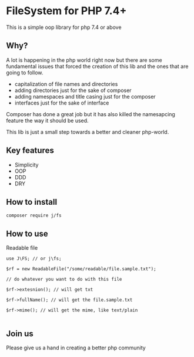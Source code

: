 # FileSystem for PHP 7.4+

This is a simple oop library for php 7.4 or above

## Why?

A lot is happening in the php world right now but there are some fundamental issues that forced the creation of this lib and the ones that are going to follow.

- capitalization of file names and directories
- adding directories just for the sake of composer
- adding namespaces and title casing just for the composer
- interfaces just for the sake of interface

Composer has done a great job but it has also killed the namesapcing feature the way it should be used.

This lib is just a small step towards a better and cleaner php-world.  


## Key features
- Simplicity
- OOP
- DDD
- DRY

## How to install

`composer require j/fs`

## How to use

Readable file

```
use J\FS; // or j\fs;

$rf = new ReadableFile("/some/readable/file.sample.txt");

// do whatever you want to do with this file 

$rf->extesnion(); // will get txt

$rf->fullName(); // will get the file.sample.txt

$rf->mime(); // will get the mime, like text/plain


```

## Join us
Please give us a hand in creating a better php community

